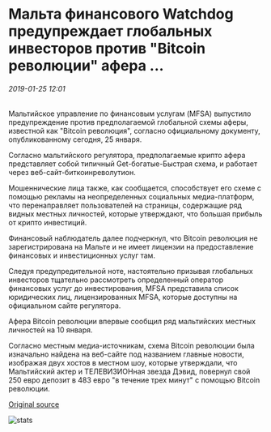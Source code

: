 # Мальта финансового Watchdog предупреждает глобальных инвесторов против "Bitcoin революции" афера ...

###### 2019-01-25 12:01

Мальтийское управление по финансовым услугам (MFSA) выпустило предупреждение против предполагаемой глобальной схемы аферы, известной как "Bitcoin революция", согласно официальному документу, опубликованному сегодня, 25 января.

Согласно мальтийского регулятора, предполагаемые крипто афера представляет собой типичный Get-богатые-Быстрая схема, и работает через веб-сайт-биткоинреволутион.

Мошеннические лица также, как сообщается, способствует его схеме с помощью рекламы на неопределенных социальных медиа-платформ, что перенаправляет пользователей на страницы, содержащие ряд видных местных личностей, которые утверждают, что большая прибыль от крипто инвестиций.

Финансовый наблюдатель далее подчеркнул, что Bitcoin революция не зарегистрирована на Мальте и не имеет лицензии на предоставление финансовых и инвестиционных услуг там.

Следуя предупредительной ноте, настоятельно призывая глобальных инвесторов тщательно рассмотреть определенный оператор финансовых услуг до инвестирования, MFSA представила список юридических лиц, лицензированных MFSA, которые доступны на официальном сайте регулятора.

Афера Bitcoin революции впервые сообщил ряд мальтийских местных личностей на 10 января.

Согласно местным медиа-источникам, схема Bitcoin революции была изначально найдена на веб-сайте под названием главные новости, изображая двух хостов в местном шоу, которые утверждали, что Мальтийский актер и ТЕЛЕВИЗИОНная звезда Дэвид, повернул свой 250 евро депозит в 483 евро "в течение трех минут" с помощью Bitcoin революции.

[Original source](https://cointelegraph.com/news/maltas-financial-watchdog-warns-global-investors-against-bitcoin-revolution-scam)

![stats](https://c.statcounter.com/11760860/0/a89fa40b/1/ "stats")